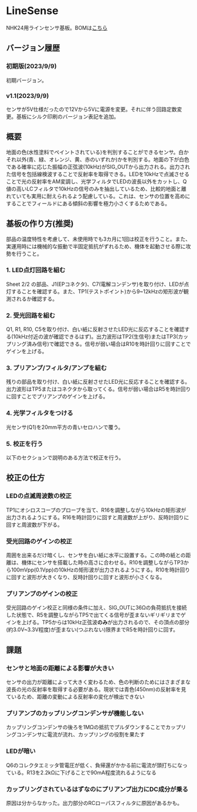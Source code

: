 # LineSense
NHK24用ラインセンサ基板。BOMは[こちら](https://docs.google.com/spreadsheets/d/12akROPWRgP_KYzk62EP3h0m6oYP8IBUy/edit?usp=sharing&ouid=100044542046978284478&rtpof=true&sd=true)

## バージョン履歴
### 初期版(2023/9/9)
初期バージョン。
### v1.1(2023/9/9)
センサが5V仕様だったので12Vから5Vに電源を変更。それに伴う回路定数変更。基板にシルク印刷のバージョン表記を追加。

## 概要
地面の色(水性塗料でペイントされている)を判別することができるセンサ。白かそれ以外(青、緑、オレンジ、黄、赤のいずれか)かを判別する。地面の下が白色である確率に応じた振幅の正弦波(10kHz)がSIG_OUTから出力される。出力された信号を包括線検波することで反射率を取得できる。LEDを10kHzで点滅させることで光の反射率をAM変調し、光学フィルタでLEDの波長以外をカットし、Q値の高いLCフィルタで10kHzの信号のみを抽出しているため、比較的地面と離れていても実用に耐えられるよう配慮している。これは、センサの位置を高めにすることでフィールドにある傾斜の影響を極力小さくするためである。

## 基板の作り方(推奨)
部品の温度特性を考慮して、未使用時でも3カ月に1回は校正を行うこと。また、実運用時には機械的な振動で半固定抵抗がずれるため、機体を起動させる際に攻勢を行うこと。

### 1. LED点灯回路を組む
Sheet 2/2 の部品、J1(EPコネクタ)、C7(電解コンデンサ)を取り付け、LEDが点灯することを確認する。また、TP1(テストポイント)から9~12kHzの矩形波が観測されるか確認する。

### 2. 受光回路を組む
Q1, R1, R10, C5を取り付け、白い紙に反射させたLED光に反応することを確認する(10kHz付近の波が確認できるはず)。出力波形はTP2(生信号)またはTP3(カップリング済み信号)で確認できる。信号が弱い場合はR10を時計回りに回すことでゲインを上げる。

### 3. プリアンプ/フィルタ/アンプを組む
残りの部品を取り付け、白い紙に反射させたLED光に反応することを確認する。出力波形はTP5またはコネクタから取ってくる。信号が弱い場合はR5を時計回りに回すことでプリアンプのゲインを上げる。

### 4. 光学フィルタをつける
光センサ(Q1)を20mm平方の青いセロハンで覆う。

### 5. 校正を行う
以下のセクションで説明のある方法で校正を行う。

## 校正の仕方
### LEDの点滅周波数の校正
TP1にオシロスコープのプローブを当て、R16を調整しながら10kHzの矩形波が出力されるようにする。R16を時計回りに回すと周波数が上がり、反時計回りに回すと周波数が下がる。

### 受光回路のゲインの校正
周囲を出来るだけ暗くし、センサを白い紙に水平に設置する。この時の紙との距離は、機体にセンサを搭載した時の高さに合わせる。R10を調整しながらTP3から100mVpp(0.1Vpp)の10kHzの矩形波が出力されるようにする。R10を時計回りに回すと波形が大きくなり、反時計回りに回すと波形が小さくなる。

### プリアンプのゲインの校正
受光回路のゲイン校正と同様の条件に加え、SIG_OUTに36Ωの負荷抵抗を接続した状態で、R5を調整しながらTP5で出てくる信号が歪まないギリギリまでゲインを上げる。TP5からは10kHz正弦波**のみ**が出力されるので、その頂点の部分(約3.0V~3.3V程度)が歪まない(つぶれない)限界までR5を時計回りに回す。

## 課題
### センサと地面の距離による影響が大きい
センサの出力が距離によって大きく変わるため、色の判断のためにはさまざまな波長の光の反射率を取得する必要がある。現状では青色(450nm)の反射率を見ているため、距離の変動による反射率の変化が検出できない

### プリアンプのカップリングコンデンサが機能しない
カップリングコンデンサの後ろを1MΩの抵抗でプルダウンすることでカップリングコンデンサに電流が流れ、カップリングの役割を果たす

### LEDが暗い
Q6のコレクタエミッタ管電圧が低く、負帰還がかかる前に電流が頭打ちになっている。R13を2.2kΩに下げることで90mA程度流れるようになる

### カップリングされているはずなのにプリアンプ出力にDC成分が乗る
原因は分からなかった。出力部分のRCローパスフィルタに原因があるかも。
